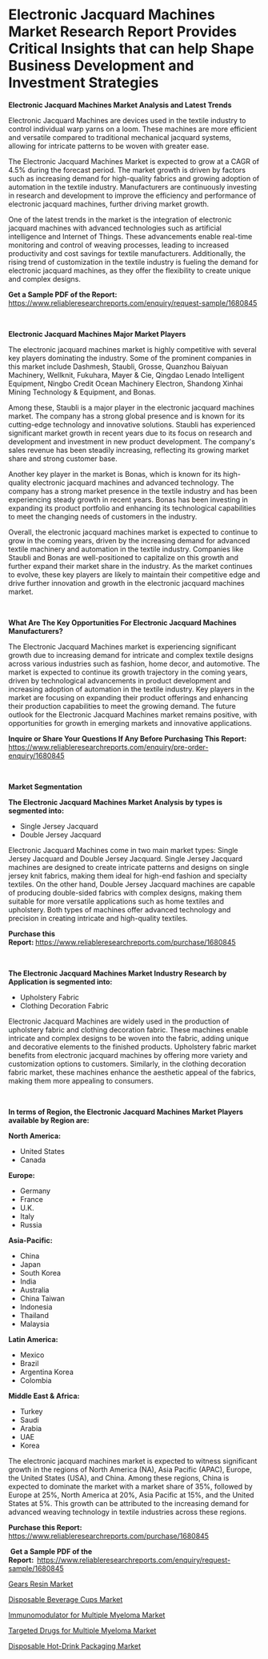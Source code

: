 <p><h1>Electronic Jacquard Machines Market Research Report Provides Critical Insights that can help Shape Business Development and Investment Strategies</h1></p><p><strong>Electronic Jacquard Machines Market Analysis and Latest Trends</strong></p>
<p><p>Electronic Jacquard Machines are devices used in the textile industry to control individual warp yarns on a loom. These machines are more efficient and versatile compared to traditional mechanical jacquard systems, allowing for intricate patterns to be woven with greater ease.</p><p>The Electronic Jacquard Machines Market is expected to grow at a CAGR of 4.5% during the forecast period. The market growth is driven by factors such as increasing demand for high-quality fabrics and growing adoption of automation in the textile industry. Manufacturers are continuously investing in research and development to improve the efficiency and performance of electronic jacquard machines, further driving market growth.</p><p>One of the latest trends in the market is the integration of electronic jacquard machines with advanced technologies such as artificial intelligence and Internet of Things. These advancements enable real-time monitoring and control of weaving processes, leading to increased productivity and cost savings for textile manufacturers. Additionally, the rising trend of customization in the textile industry is fueling the demand for electronic jacquard machines, as they offer the flexibility to create unique and complex designs.</p></p>
<p><strong>Get a Sample PDF of the Report:&nbsp;</strong> <a href="https://www.reliableresearchreports.com/enquiry/request-sample/1680845">https://www.reliableresearchreports.com/enquiry/request-sample/1680845</a></p>
<p>&nbsp;</p>
<p><strong>Electronic Jacquard Machines Major Market Players</strong></p>
<p><p>The electronic jacquard machines market is highly competitive with several key players dominating the industry. Some of the prominent companies in this market include Dashmesh, Staubli, Grosse, Quanzhou Baiyuan Machinery, Wellknit, Fukuhara, Mayer & Cie, Qingdao Lenado Intelligent Equipment, Ningbo Credit Ocean Machinery Electron, Shandong Xinhai Mining Technology & Equipment, and Bonas.</p><p>Among these, Staubli is a major player in the electronic jacquard machines market. The company has a strong global presence and is known for its cutting-edge technology and innovative solutions. Staubli has experienced significant market growth in recent years due to its focus on research and development and investment in new product development. The company's sales revenue has been steadily increasing, reflecting its growing market share and strong customer base.</p><p>Another key player in the market is Bonas, which is known for its high-quality electronic jacquard machines and advanced technology. The company has a strong market presence in the textile industry and has been experiencing steady growth in recent years. Bonas has been investing in expanding its product portfolio and enhancing its technological capabilities to meet the changing needs of customers in the industry.</p><p>Overall, the electronic jacquard machines market is expected to continue to grow in the coming years, driven by the increasing demand for advanced textile machinery and automation in the textile industry. Companies like Staubli and Bonas are well-positioned to capitalize on this growth and further expand their market share in the industry. As the market continues to evolve, these key players are likely to maintain their competitive edge and drive further innovation and growth in the electronic jacquard machines market.</p></p>
<p>&nbsp;</p>
<p><strong>What Are The Key Opportunities For Electronic Jacquard Machines Manufacturers?</strong></p>
<p><p>The Electronic Jacquard Machines market is experiencing significant growth due to increasing demand for intricate and complex textile designs across various industries such as fashion, home decor, and automotive. The market is expected to continue its growth trajectory in the coming years, driven by technological advancements in product development and increasing adoption of automation in the textile industry. Key players in the market are focusing on expanding their product offerings and enhancing their production capabilities to meet the growing demand. The future outlook for the Electronic Jacquard Machines market remains positive, with opportunities for growth in emerging markets and innovative applications.</p></p>
<p><strong>Inquire or Share Your Questions If Any Before Purchasing This Report:</strong> <a href="https://www.reliableresearchreports.com/enquiry/pre-order-enquiry/1680845">https://www.reliableresearchreports.com/enquiry/pre-order-enquiry/1680845</a></p>
<p>&nbsp;</p>
<p><strong>Market Segmentation</strong></p>
<p><strong>The Electronic Jacquard Machines Market Analysis by types is segmented into:</strong></p>
<p><ul><li>Single Jersey Jacquard</li><li>Double Jersey Jacquard</li></ul></p>
<p><p>Electronic Jacquard Machines come in two main market types: Single Jersey Jacquard and Double Jersey Jacquard. Single Jersey Jacquard machines are designed to create intricate patterns and designs on single jersey knit fabrics, making them ideal for high-end fashion and specialty textiles. On the other hand, Double Jersey Jacquard machines are capable of producing double-sided fabrics with complex designs, making them suitable for more versatile applications such as home textiles and upholstery. Both types of machines offer advanced technology and precision in creating intricate and high-quality textiles.</p></p>
<p><strong>Purchase this Report:&nbsp;</strong><a href="https://www.reliableresearchreports.com/purchase/1680845">https://www.reliableresearchreports.com/purchase/1680845</a></p>
<p>&nbsp;</p>
<p><strong>The Electronic Jacquard Machines Market Industry Research by Application is segmented into:</strong></p>
<p><ul><li>Upholstery Fabric</li><li>Clothing Decoration Fabric</li></ul></p>
<p><p>Electronic Jacquard Machines are widely used in the production of upholstery fabric and clothing decoration fabric. These machines enable intricate and complex designs to be woven into the fabric, adding unique and decorative elements to the finished products. Upholstery fabric market benefits from electronic jacquard machines by offering more variety and customization options to customers. Similarly, in the clothing decoration fabric market, these machines enhance the aesthetic appeal of the fabrics, making them more appealing to consumers.</p></p>
<p>&nbsp;</p>
<p><strong>In terms of Region, the Electronic Jacquard Machines Market Players available by Region are:</strong></p>
<p>
    <p> <strong> North America: </strong>
        <ul>
            <li>United States</li>
            <li>Canada</li>
        </ul>
        </p> 
    <p> <strong> Europe: </strong>
        <ul>
            <li>Germany</li>
            <li>France</li>
            <li>U.K.</li>
            <li>Italy</li>
            <li>Russia</li>
        </ul>
        </p> 
    <p> <strong> Asia-Pacific: </strong>
        <ul>
            <li>China</li>
            <li>Japan</li>
            <li>South Korea</li>
            <li>India</li>
            <li>Australia</li>
            <li>China Taiwan</li>
            <li>Indonesia</li>
            <li>Thailand</li>
            <li>Malaysia</li>
        </ul>
        </p> 
    <p> <strong> Latin America: </strong>
        <ul>
            <li>Mexico</li>
            <li>Brazil</li>
            <li>Argentina Korea</li>
            <li>Colombia</li>
        </ul>
        </p> 
    <p> <strong> Middle East & Africa: </strong>
        <ul>
            <li>Turkey</li>
            <li>Saudi</li>
            <li>Arabia</li>
            <li>UAE</li>
            <li>Korea</li>
        </ul>
    </p>
    </p>
<p><p>The electronic jacquard machines market is expected to witness significant growth in the regions of North America (NA), Asia Pacific (APAC), Europe, the United States (USA), and China. Among these regions, China is expected to dominate the market with a market share of 35%, followed by Europe at 25%, North America at 20%, Asia Pacific at 15%, and the United States at 5%. This growth can be attributed to the increasing demand for advanced weaving technology in textile industries across these regions.</p></p>
<p><strong>Purchase this Report: </strong><a href="https://www.reliableresearchreports.com/purchase/1680845">https://www.reliableresearchreports.com/purchase/1680845</a></p>
<p>&nbsp;<strong>Get a Sample PDF of the Report:&nbsp;&nbsp;</strong><a href="https://www.reliableresearchreports.com/enquiry/request-sample/1680845">https://www.reliableresearchreports.com/enquiry/request-sample/1680845</a></p>
<p><strong></strong></p>
<p><p><a href="https://issuu.com/reportprime-2/docs/gears-resin-market-size-2030.pptx">Gears Resin Market</a></p><p><a href="https://github.com/yoshih12/Market-Research-Report-List-2/blob/main/disposable-beverage-cups-market.md">Disposable Beverage Cups Market</a></p><p><a href="https://medium.com/p/fc410d6d0188/edit">Immunomodulator for Multiple Myeloma Market</a></p><p><a href="https://medium.com/p/bc89b481212f/edit">Targeted Drugs for Multiple Myeloma Market</a></p><p><a href="https://github.com/castoriffic/Market-Research-Report-List-3/blob/main/disposable-hot-drink-packaging-market.md">Disposable Hot-Drink Packaging Market</a></p></p>